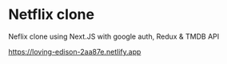 # Netflix clone

Neflix clone using Next.JS with google auth, Redux & TMDB API 

https://loving-edison-2aa87e.netlify.app
